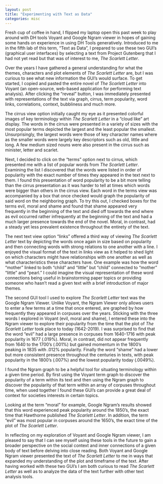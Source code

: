 ```yaml
---
layout: post
title: "Experimenting with Text as Data"
categories: misc
---
```


Fresh cup of coffee in hand, I flipped my laptop open this past week to play around with DH tools Voyant and Google Ngram viewer in hopes of gaining some hands on experience in using DH Tools generatively. Introduced to me in the fifth lab of this term, “Text as Data”, I prepared to use these two GUI’s (graphical user interfaces) by selecting a text from Project Gutenberg that I had not yet read but that was of interest to me, _The Scarlett Letter_.

Over the years I have gathered a general understanding for what the themes, characters and plot elements of _The Scarlett Letter_ are, but I was curious to see what new information the GUI’s would surface. To get started, I copied and pasted the entire novel of  _The Scarlett Letter_ into Voyant (an open-source, web-based application for performing text analysis). After clicking the “reveal” button, I was immediately presented with representations of the text via graph, cirrus, term popularity, word links, correlations, context, bubbliness and much more. 

The cirrus view option initially caught my eye as it presented colorful images of key terminology within _The Scarlett Letter_ in a “cloud like” art display. The words in the cirrus were presented in a variety of sizes with the most popular terms depicted the largest and the least popular the smallest. Unsurprisingly, the largest words were those of key character names where as the smaller words were largely key descriptors such as old, little and long. A few medium sized nouns were also present in the cirrus such as minister, letter and scarlet. 

Next, I decided to click on the “terms” option next to cirrus, which presented me with a list of popular words from _The Scarlett Letter_. Examining the list I discovered that the words were listed in order of popularity with the exact number of times they appeared in the text next to them.  I found this presentation of word popularity to be a bit more telling than the cirrus presentation as it was harder to tell at times which words were bigger than others in the cirrus view. Each word in the terms view was accompanied by a box that once checked would graph the popularity of said word on the neighboring graph. To try this out, I checked boxes for the terms evil, moral and shame and found that shame appeared very frequently in the beginning of the text and died off towards the end where as evil occurred rather infrequently at the beginning of the text and had a much larger presence towards the end of the novel. Moral, in contrast, had a steady yet less prevalent existence throughout the entirety of the text. 

The next text view option “links” offered a third way of viewing _The Scarlett Letter_ text by depicting the words once again in size based on popularity and then connecting words with strong relations to one another with a line. I enjoyed the visual format of the text in links view as it helped to shed light on which characters might have relationships with one another as well as what characteristics these characters have. One example was how the word “mother” linked to both “child” and “little” but “child” connected to “mother” “little” and “pearl.” I could imagine the visual representation of these word connections being useful in brainstorming paper topics or providing someone who hasn’t read a given text with a brief introduction of major themes. 

The second GUI tool I used to explore _The Scarlett Letter_ text was the Google Ngram Viewer. Unlike Voyant, the Ngram Viewer only allows users to enter a few terms at a time that once entered, are graphed by how frequently they appeared in corpuses over the years. Sticking with the three words I explored in Voyant (evil, moral and shame), I entered these into the Ngram viewer to explore their popularity from the time that the plot of _The Scarlett Letter_ took place to today (1642-2019). I was surprised to find that the word “evil” had a large presence in corpuses from 1640-1716 with peak popularity in 1677 (.019%). Moral, in contrast, did not appear frequently from 1640 to the 1700’s (.001%) but gained momentum in the 1800’s peaking in 1835 with .012% popularity. Finally the word “shame” had a lower but more consistent presence throughout the centuries in texts, with peak popularity in the 1800’s (.007%) and the lowest popularity today (.0049%).  

I found the Ngram graph to be a helpful tool for situating terminology within a given time period. By first using the Voyant term graph to discover the popularity of a term within its text and then using the Ngram graph to discover the popularity of that term within an array of corpuses throughout time, when used together I found these GUI’s can provide a great deal of context for societies interests in certain topics. 

Looking at the term “moral” for example, Google Ngram’s results showed that this word experienced peak popularity around the 1850’s, the exact time that Hawthorne published _The Scarlett Letter_. In addition, the term “evil” was most popular in corpuses around the 1650’s, the exact time of the plot of _The Scarlett Letter_.

In reflecting on my exploration of Voyant and Google Ngram viewer, I am pleased to say that I can see myself using these tools in the future to gain a broader perspective on the social context and inner connections of a given body of text before delving into close reading. Both Voyant and Google Ngram viewer presented the text of _The Scarlett Letter_ to me in ways that expanded my understanding of the plot and timeframe of the text. After having worked with these two GUI’s I am both curious to read _The Scarlett Letter_ as well as to analyze the data of the text further with other text analysis tools. 


